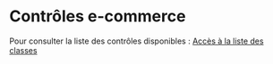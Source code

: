 # Contrôles e-commerce

Pour consulter la liste des contrôles disponibles : [Accès à la liste des classes](api/Altazion.ECommerce.Controls.html)
